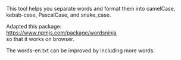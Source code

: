 This tool helps you separate words and format them into camelCase, kebab-case, PascalCase, and snake_case.  


  
Adapted this package:  
https://www.npmjs.com/package/wordsninja  
so that it works on browser.  

The words-en.txt can be improved by including more words.
